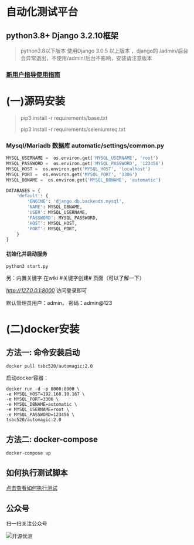 # 自动化测试平台 
## python3.8+   Django 3.2.10框架
>python3.8以下版本 使用Django 3.0.5 以上版本 ，django的 /admin/后台会异常退出，不使用/admin/后台不影响，安装请注意版本

### [新用户指导使用指南](https://github.com/radiateboy/automagic/wiki)

# (一)源码安装
> pip3 install -r requirements/base.txt
>
> pip3 install -r requirements/seleniumreq.txt

### Mysql/Mariadb 数据库 automatic/settings/common.py
```python
MYSQL_USERNAME =  os.environ.get('MYSQL_USERNAME', 'root')
MYSQL_PASSWORD =  os.environ.get('MYSQL_PASSWORD', '123456')
MYSQL_HOST =  os.environ.get('MYSQL_HOST', 'localhost')
MYSQL_PORT =  os.environ.get('MYSQL_PORT', '3306')
MYSQL_DBNAME =  os.environ.get('MYSQL_DBNAME', 'automatic')

DATABASES = {
    'default': {
        'ENGINE': 'django.db.backends.mysql',
        'NAME': MYSQL_DBNAME,
        'USER': MYSQL_USERNAME,
        'PASSWORD': MYSQL_PASSWORD,
        'HOST': MYSQL_HOST,
        'PORT': MYSQL_PORT,
    }
}
```
#### 初始化并启动服务

```shell
python3 start.py
```

另：内置关键字 在wiki #关键字创建# 页面（可以了解一下）

_http://127.0.0.1:8000_   访问登录即可

默认管理员用户：admin， 密码：admin@123 
# (二)docker安装
## 方法一: 命令安装启动
```shell script
docker pull tsbc520/automagic:2.0
```
启动docker容器：
```shell script
docker run -d -p 8000:8000 \
-e MYSQL_HOST=192.168.10.167 \
-e MYSQL_PORT=3306 \
-e MYSQL_DBNAME=automatic \
-e MYSQL_USERNAME=root \
-e MYSQL_PASSWORD=123456 \
tsbc520/automagic:2.0 
```

## 方法二: docker-compose
```shell script
docker-compose up
```

## 如何执行测试脚本 
[点击查看如何执行测试](https://github.com/radiateboy/automagic/wiki/Seleniumkeyword%E4%BB%8B%E7%BB%8D)
## 公众号
扫一扫关注公众号

![开源优测](https://gitee.com/tsbc/automagic/raw/master/%E5%85%AC%E4%BC%97%E5%8F%B7.jpg)
